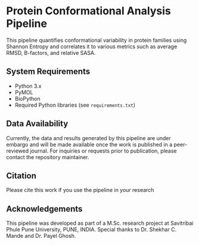 # Protein Conformational Analysis Pipeline

This pipeline quantifies conformational variability in protein families using Shannon Entropy and correlates it to various metrics such as average RMSD, B-factors, and relative SASA.

## System Requirements
- Python 3.x
- PyMOL
- BioPython
- Required Python libraries (see `requirements.txt`)

## Data Availability
Currently, the data and results generated by this pipeline are under embargo and will be made available once the work is published in a peer-reviewed journal. For inquiries or requests prior to publication, please contact the repository maintainer.

## Citation
Please cite this work if you use the pipeline in your research


## Acknowledgements
This pipeline was developed as part of a M.Sc. research project at Savitribai Phule Pune University, PUNE, INDIA. Special thanks to Dr. Shekhar C. Mande and Dr. Payel Ghosh.

